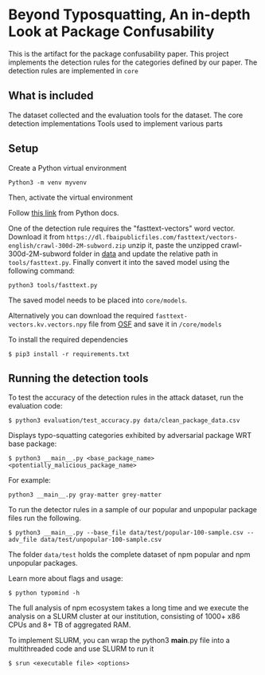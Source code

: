 # Beyond Typosquatting, An in-depth Look at Package Confusability

This is the artifact for the package confusability paper. This project implements the detection rules for the categories defined by our paper. The detection rules are implemented in `core`


## What is included
The dataset collected and the evaluation tools for the dataset.
The core detection implementations
Tools used to implement various parts

## Setup
Create a Python virtual environment
```
Python3 -m venv myvenv
```
Then, activate the virtual environment

Follow [this link](https://docs.python.org/3/tutorial/venv.html) from Python docs.

One of the detection rule requires the "fasttext-vectors" word vector. Download it from `https://dl.fbaipublicfiles.com/fasttext/vectors-english/crawl-300d-2M-subword.zip` unzip it, paste the unzipped crawl-300d-2M-subword folder in [data](data) and update the relative path in `tools/fasttext.py`. Finally convert it into the saved model using the following command:
```
python3 tools/fasttext.py
```

The saved model needs to be placed into `core/models`. 

Alternatively you can download the required `fasttext-vectors.kv.vectors.npy` file from [OSF](https://osf.io/m387c?view_only=b56d63194ef84ce4ba85ec00ee57cd05) and save it in  `/core/models`

To install the required dependencies

```
$ pip3 install -r requirements.txt
```

## Running the detection tools

To test the accuracy of the detection rules in the attack dataset, run the evaluation code:

```
$ python3 evaluation/test_accuracy.py data/clean_package_data.csv
```

Displays typo-squatting categories exhibited by adversarial package WRT base package:

```
$ python3 __main__.py <base_package_name> <potentially_malicious_package_name>
```

For example:
```
python3 __main__.py gray-matter grey-matter
```

To run the detector rules in a sample of our popular and unpopular package files run the following.

```
$ python3 __main__.py --base_file data/test/popular-100-sample.csv --adv_file data/test/unpopular-100-sample.csv
```

The folder `data/test` holds the complete dataset of npm popular and npm unpopular packages.

Learn more about flags and usage:
```
$ python typomind -h
```

The full analysis of npm ecosystem takes a long time and we execute the analysis on a SLURM cluster at our institution, consisting of 1000+ x86 CPUs and 8+ TB of aggregated RAM.

To implement SLURM, you can wrap the python3 __main__.py file into a multithreaded code and use SLURM to run it

```
$ srun <executable file> <options>
```
